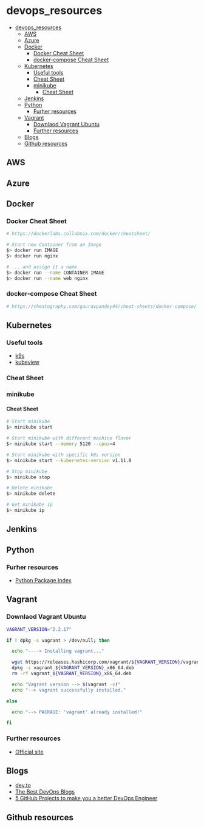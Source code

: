 # devops_resources

- [devops_resources](#devops_resources)
  - [AWS](#aws)
  - [Azure](#azure)
  - [Docker](#docker)
    - [Docker Cheat Sheet](#docker-cheat-sheet)
    - [docker-compose Cheat Sheet](#docker-compose-cheat-sheet)
  - [Kubernetes](#kubernetes)
    - [Useful tools](#useful-tools)
    - [Cheat Sheet](#cheat-sheet)
    - [minikube](#minikube)
      - [Cheat Sheet](#cheat-sheet-1)
  - [Jenkins](#jenkins)
  - [Python](#python)
    - [Furher resources](#furher-resources)
  - [Vagrant](#vagrant)
    - [Downlaod Vagrant Ubuntu](#downlaod-vagrant-ubuntu)
    - [Further resources](#further-resources)
  - [Blogs](#blogs)
  - [Github resources](#github-resources)

## AWS

## Azure

## Docker

### Docker Cheat Sheet

```sh
# https://dockerlabs.collabnix.com/docker/cheatsheet/

# Start new Container from an Image
$> docker run IMAGE
$> docker run nginx

# ... and assign it a name
$> docker run --name CONTAINER IMAGE
$> docker run --name web nginx
```

### docker-compose Cheat Sheet

```sh
# https://cheatography.com/gauravpandey44/cheat-sheets/docker-compose/

```

## Kubernetes

### Useful tools

- [k9s](https://github.com/derailed/k9s)
- [kubeview](https://dev.to/chrisedrego/kubernetes-monitoring-series-kubeview-27li)

### Cheat Sheet

### minikube

#### Cheat Sheet

```sh
# Start minikube
$> minikube start

# Start minikube with different machine flavor
$> minikube start --memory 5120 --cpus=4

# Start minikube with specific k8s version
$> minikube start --kubernetes-version v1.11.0

# Stop minikube
$> minikube stop

# Delete minikube
$> minikube delete

# Get minikube ip
$> minikube ip
```
## Jenkins

## Python

### Furher resources

- [Python Package Index](https://pypi.org/)

## Vagrant

### Downlaod Vagrant Ubuntu

```sh
VAGRANT_VERSION="2.2.17"

if ! dpkg -s vagrant > /dev/null; then

  echo "----> Installing vagrant..."

  wget https://releases.hashicorp.com/vagrant/${VAGRANT_VERSION}/vagrant_${VAGRANT_VERSION}_x86_64.deb
  dpkg -i vagrant_${VAGRANT_VERSION}_x86_64.deb
  rm -rf vagrant_${VAGRANT_VERSION}_x86_64.deb

  echo "Vagrant version --> $(vagrant -v)"
  echo "--> vagrant successfully installed."

else

  echo "--> PACKAGE: 'vagrant' already installed!"

fi
```

### Further resources

- [Official site](https://www.vagrantup.com/)

## Blogs

- [dev.to](https://dev.to/)
- [The Best DevOps Blogs](https://dev.to/karllhughes/the-best-devops-blogs-1bn5)
- [5 GitHub Projects to make you a better DevOps Engineer](https://dev.to/ankit01oss/5-github-projects-to-make-you-a-better-devops-engineer-2fkl)

## Github resources

